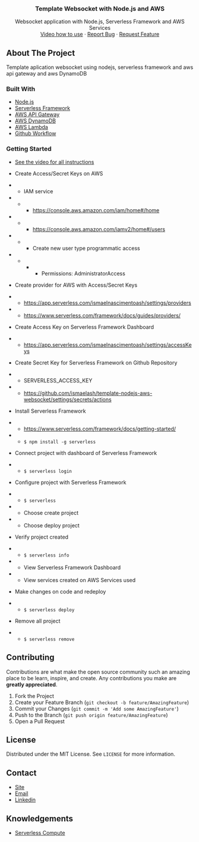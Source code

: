 
  
<br />
  <h3 align="center">Template Websocket with Node.js and AWS</h3>

  <p align="center">
    Websocket application with Node.js, Serverless Framework and AWS Services
    <br />
   <a href="https://www.youtube.com/ismaelnascimentoash">Video how to use</a> 
    ·
    <a href="https://github.com/ismaelash/template-nodejs-websocket/issues">Report Bug</a>
    ·
    <a href="https://github.com/ismaelash/template-nodejs-websocket/issues">Request Feature</a>
  </p>
</p>

<!-- ABOUT THE PROJECT -->
## About The Project

Template aplication websocket using nodejs, serverless framework and aws api gateway and aws DynamoDB

### Built With

* [Node.js](https://nodejs.org/en/)
* [Serverless Framework](https://www.serverless.com/)
* [AWS API Gateway](https://aws.amazon.com/api-gateway/)
* [AWS DynamoDB](https://aws.amazon.com/dynamodb/)
* [AWS Lambda](https://aws.amazon.com/lambda/)
* [Github Workflow](https://docs.github.com/en/actions/reference/workflow-syntax-for-github-actions)

### Getting Started

* [See the video for all instructions](https://www.youtube.com/ismaelnascimentoash)

* Create Access/Secret Keys on AWS
* * IAM service
* * * https://console.aws.amazon.com/iam/home#/home
* * * https://console.aws.amazon.com/iamv2/home#/users
* * * Create new user type programmatic access
* * * * Permissions: AdministratorAccess

* Create provider for AWS with Access/Secret Keys
* * https://app.serverless.com/ismaelnascimentoash/settings/providers
* * https://www.serverless.com/framework/docs/guides/providers/

- Create Access Key on Serverless Framework Dashboard
* * https://app.serverless.com/ismaelnascimentoash/settings/accessKeys

- Create Secret Key for Serverless Framework on Github Repository
* * SERVERLESS_ACCESS_KEY
* * https://github.com/ismaelash/template-nodejs-aws-websocket/settings/secrets/actions

* Install Serverless Framework
* * https://www.serverless.com/framework/docs/getting-started/ <br>
* * `$ npm install -g serverless`

* Connect project with dashboard of Serverless Framework
* * `$ serverless login`

* Configure project with Serverless Framework
* * `$ serverless`
* * Choose create project
* * Choose deploy project

* Verify project created
* * `$ serverless info`
* * View Serverless Framework Dashboard
* * View services created on AWS Services used

* Make changes on code and redeploy
* * `$ serverless deploy`

* Remove all project
* * `$ serverless remove`

<!-- CONTRIBUTING -->
## Contributing

Contributions are what make the open source community such an amazing place to be learn, inspire, and create. Any contributions you make are **greatly appreciated**.

1. Fork the Project
2. Create your Feature Branch (`git checkout -b feature/AmazingFeature`)
3. Commit your Changes (`git commit -m 'Add some AmazingFeature'`)
4. Push to the Branch (`git push origin feature/AmazingFeature`)
5. Open a Pull Request

<!-- LICENSE -->
## License

Distributed under the MIT License. See `LICENSE` for more information.

<!-- CONTACT -->
## Contact
- [Site](https://www.ismaelnascimento.com)
- [Email](mailto:contato@ismaelnascimento.com)
- [Linkedin ](https://www.linkedin.com/in/ismaelash)



<!-- ACKNOWLEDGEMENTS -->
## Knowledgements
* [Serverless Compute](https://www.slideshare.net/IsmaelNascimento5/aws-lambda-comnodejsnerdzao)
